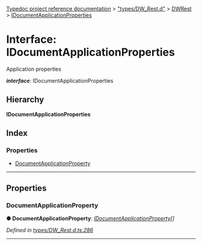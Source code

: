 [Typedoc project reference documentation](../README.md) > ["types/DW_Rest.d"](../modules/_types_dw_rest_d_.md) > [DWRest](../modules/_types_dw_rest_d_.dwrest.md) > [IDocumentApplicationProperties](../interfaces/_types_dw_rest_d_.dwrest.idocumentapplicationproperties.md)

# Interface: IDocumentApplicationProperties

Application properties

*__interface__*: IDocumentApplicationProperties

## Hierarchy

**IDocumentApplicationProperties**

## Index

### Properties

* [DocumentApplicationProperty](_types_dw_rest_d_.dwrest.idocumentapplicationproperties.md#documentapplicationproperty)

---

## Properties

<a id="documentapplicationproperty"></a>

###  DocumentApplicationProperty

**● DocumentApplicationProperty**: *[IDocumentApplicationProperty](_types_dw_rest_d_.dwrest.idocumentapplicationproperty.md)[]*

*Defined in [types/DW_Rest.d.ts:286](https://github.com/DocuWare/REST-Sample-TS/blob/22cf36b/src/types/DW_Rest.d.ts#L286)*

___

